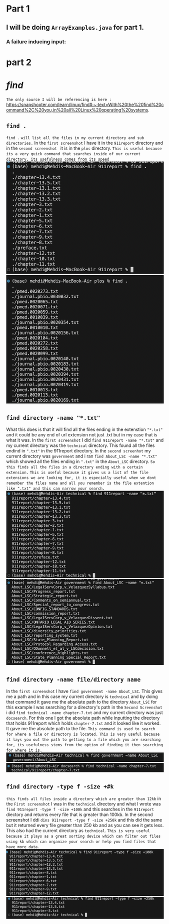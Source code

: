 # Part 1
## I will be doing `ArrayExamples.java` for part 1.
### A failure inducing input:




# part 2
# _find_
`The only source I will be referencing is here : `
https://snapshooter.com/learn/linux/find#:~:text=With%20the%20find%20command%2C%20you,in%20all%20Linux%20operating%20systems.
## `find .`
`find .` `will list all the files in my current directory and sub directories.` In the `first screenshot` I have it in the `911report` directory and in the `second screenshot ` it is in the `plos` directory. `This is useful because its a very quick command that searches inside of our current directory, its usefulness comes from its speed`
 ![image](find.911reports)
![image](find.Plos)
## `find directory -name "*.txt"`
 What this does is that it will find all the files ending in the extenstion `"*.txt"` and it could be any end of url extension not just .txt but in my case that is what it was. In the `first screenshot` I did `find 911report -name "*.txt"` and my current directory was the `technical` directory. This found all the files endind in `".txt"` in the 911report directory. In the `second screenhot` my current directory was `government` and i ran `find About_LSC -name "*.txt"` which showed all the files ending in `".txt"` in the `About_LSC` directory. `So this finds all the files in a directory ending with a certain extension.` `This is useful because it gives us a list of the file extensions we are looking for, it is especially useful when we dont remember the files name and all you remember is the file extention like ".txt" and this can narrow your search.`
![image](find911report)
![image](findAbout_LSC)

## `find directory -name file/directory name`
In the `first screenshot` I have `find government -name About_LSC`. This gives me a path and in this case my current directory is `technical` and by doing that command it gave me the absolute path to the directory `About_LSC` for this example I was searching for a directory's path in the `Second Screenshot` i did `find technical -name chapter-7.txt` and my current directory was just `docsearch`. For this one I got the absolute path while inputting the directory that holds 911report which holds `chapter-7.txt` and it looked like it worked. It gave me the absolute path to the file. `This command is used to search for where a file or directory is located.` `This is very useful because it lays you out the path to getting to a file which you are searching for, its usefulness stems from the option of finding it then searching for where it is.`
![image](find-name)
![image](findnameChapter7)

## `find directory -type f -size +#k`
`this finds all files inside a directory which are greater than 12kb` in the `First screenshot` I was in the `technical` directory and what I wrote was `find 911report -type f -size +100k` and this searches in the `911report` diectory and returns every file that is greater than 100kb. In the second screenshot I ddi `dins 911report -type f -size +250k` and this did the same but it returned every file greater than 250 kb and as you can see it gets less. This also had the current directory as `technical`. `This is very useful because it plays as a great sorting device which can filter out files using kb which can organize your search or help you find files that have more data.`
![image](findSize+100k)
![image](findSize250+)





